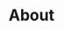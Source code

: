 ---
title: About
layout: advanced
page_css_class: gray-background
sections:
  - type: header_section
    section_id: header_section
    background_image: /images/leaf-light-grey.svg
    headline: Nous Sommes Pierre.
    subtitle: |
      description.
  - type: bulletpoints_section
    section_id: bulletpoints_section
    bulletpoints:
      - title: Nous Aimons l'Italie
        description: |
          description love italia
        image: images/carmen-laezza-xhq9Ln_Lmrg-unsplash.jpg
      - title: Nous pensons à vous
        description: |
          description on aime le client 
        image: images/marialaura-gionfriddo-II3Vo7MJ9Z0-unsplash.jpg
      - type: contact_section
    image: images/emre-RuqOeMvPlzQ-unsplash.jpg
  - type: contact_section
    image: images/emre-RuqOeMvPlzQ-unsplash.jpg
    section_id: contact_section
    address: Reggio di Calabria - Italia
    phone: +33671377505
    email: >-
      <a href = "mailto:
      contact@olivedipietro.com">contact@olivedipietro.com</a>
    mapUrl: 'https://goo.gl/maps/AHnLtbNFsaNfwztNA'
seo:
  title: A Propos - Olive di Pietro
  description: Qui sommes-nous? - Olive di Pietro
  extra:
    - name: 'og:type'
      value: website
      keyName: property
    - name: 'og:title'
      value: A Propos - Olive di Pietro
      keyName: property
    - name: 'og:description'
      value: Qui sommes-nous? - Olive di Pietro
      keyName: property
    - name: 'og:image'
      value: images/header.jpg
      keyName: property
      relativeUrl: true
    - name: 'twitter:card'
      value: summary_large_image
    - name: 'twitter:title'
      value: About
    - name: 'twitter:description'
      value: This is the about page
    - name: 'twitter:image'
      value: images/header.jpg
      relativeUrl: true
---
